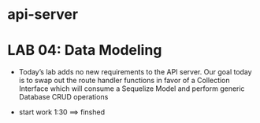 # api-server

# LAB 04: Data Modeling

- Today’s lab adds no new requirements to the API server. Our goal today is to swap out the route handler functions in favor of a Collection Interface which will consume a Sequelize Model and perform generic Database CRUD operations

* start work 1:30 ==> finshed
